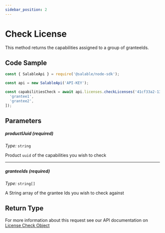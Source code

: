 ```yaml
---
sidebar_position: 2
---
```


# Check License

This method returns the capabilities assigned to a group of granteeIds.

## Code Sample

```typescript
const { SalableApi } = require('@salable/node-sdk');

const api = new SalableApi('API-KEY');

const capabilitiesCheck = await api.licenses.checkLicenses('41cf33a2-136e-4959-b5c7-73889ab94eff', [
  'grantee1',
  'grantee2',
]);
```

## Parameters

##### productUuid (_required_)

_Type:_ `string`

Product `uuid` of the capabilities you wish to check

---

##### granteeIds (_required_)

_Type:_ `string[]`

A String array of the grantee Ids you wish to check against

## Return Type

For more information about this request see our API documentation on [License Check Object](https://docs.salable.app/api#tag/Licenses/operation/getLicenseCheck)
